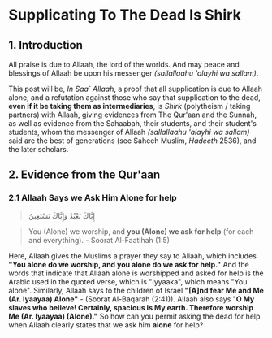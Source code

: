 # **Supplicating To The Dead Is Shirk**

## 1. Introduction

All praise is due to Allaah, the lord of the worlds. And may peace and blessings of Allaah be upon his messenger *(sallallaahu 'alayhi wa sallam)*.

This post will be, *In Saa` Allaah*, a proof that all supplication is due to Allaah alone, and a refutation against those who say that supplication to the dead, **even if it be taking them as intermediaries**, is *Shirk* (polytheism / taking partners) with Allaah, giving evidences from The Qur'aan and the Sunnah, as well as evidence from the Sahaabah, their students, and their student's students, whom the messenger of Allaah *(sallallaahu 'alayhi wa sallam)* said are the best of generations (see Saheeh Muslim, *Hadeeth* 2536), and the later scholars.

## 2. Evidence from the Qur'aan

### 2.1 Allaah Says we Ask Him Alone for help

> إِيَّاكَ نَعْبُدُ وَإِيَّاكَ نَسْتَعِينُ

> You (Alone) we worship, and **you (Alone) we ask for help** (for each and everything). - Soorat Al-Faatihah (1:5)

Here, Allaah gives the Muslims a prayer they say to Allaah, which includes **"You alone do we worship, and you alone do we ask for help."** And the words that indicate that Allaah alone is worshipped and asked for help is the Arabic used in the quoted verse, which is "Iyyaaka", which means "You alone". Similarly, Allaah says to the children of Israel **"[A]nd fear Me and Me (Ar. Iyaayaa) Alone"** - (Soorat Al-Baqarah (2:41)). Allaah also says "**O My slaves who believe! Certainly, spacious is My earth. Therefore worship Me (Ar. Iyaayaa) (Alone)."** So how can you permit asking the dead for help when Allaah clearly states that we ask him **alone** for help?
